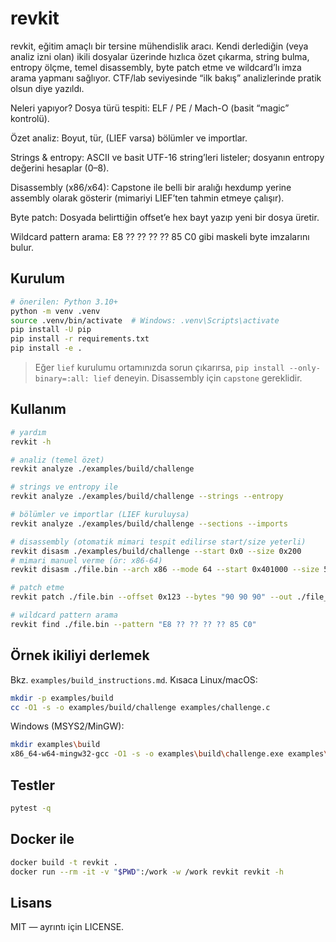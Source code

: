 # revkit

revkit, eğitim amaçlı bir tersine mühendislik aracı. Kendi derlediğin (veya analiz izni olan) ikili dosyalar üzerinde hızlıca özet çıkarma, string bulma, entropy ölçme, temel disassembly, byte patch etme ve wildcard’lı imza arama yapmanı sağlıyor. CTF/lab seviyesinde “ilk bakış” analizlerinde pratik olsun diye yazıldı.

Neleri yapıyor?
Dosya türü tespiti: ELF / PE / Mach-O (basit “magic” kontrolü).

Özet analiz: Boyut, tür, (LIEF varsa) bölümler ve importlar.

Strings & entropy: ASCII ve basit UTF-16 string’leri listeler; dosyanın entropy değerini hesaplar (0–8).

Disassembly (x86/x64): Capstone ile belli bir aralığı hexdump yerine assembly olarak gösterir (mimariyi LIEF’ten tahmin etmeye çalışır).

Byte patch: Dosyada belirttiğin offset’e hex bayt yazıp yeni bir dosya üretir.

Wildcard pattern arama: E8 ?? ?? ?? ?? 85 C0 gibi maskeli byte imzalarını bulur.

## Kurulum
```bash
# önerilen: Python 3.10+
python -m venv .venv
source .venv/bin/activate  # Windows: .venv\Scripts\activate
pip install -U pip
pip install -r requirements.txt
pip install -e .
```
> Eğer `lief` kurulumu ortamınızda sorun çıkarırsa, `pip install --only-binary=:all: lief` deneyin. Disassembly için `capstone` gereklidir.

## Kullanım
```bash
# yardım
revkit -h

# analiz (temel özet)
revkit analyze ./examples/build/challenge

# strings ve entropy ile
revkit analyze ./examples/build/challenge --strings --entropy

# bölümler ve importlar (LIEF kuruluysa)
revkit analyze ./examples/build/challenge --sections --imports

# disassembly (otomatik mimari tespit edilirse start/size yeterli)
revkit disasm ./examples/build/challenge --start 0x0 --size 0x200
# mimari manuel verme (ör: x86-64)
revkit disasm ./file.bin --arch x86 --mode 64 --start 0x401000 --size 512

# patch etme
revkit patch ./file.bin --offset 0x123 --bytes "90 90 90" --out ./file_patched.bin

# wildcard pattern arama
revkit find ./file.bin --pattern "E8 ?? ?? ?? ?? 85 C0"
```

## Örnek ikiliyi derlemek
Bkz. `examples/build_instructions.md`. Kısaca Linux/macOS:
```bash
mkdir -p examples/build
cc -O1 -s -o examples/build/challenge examples/challenge.c
```
Windows (MSYS2/MinGW):
```bash
mkdir examples\build
x86_64-w64-mingw32-gcc -O1 -s -o examples\build\challenge.exe examples\challenge.c
```

## Testler
```bash
pytest -q
```

## Docker ile
```bash
docker build -t revkit .
docker run --rm -it -v "$PWD":/work -w /work revkit revkit -h
```

## Lisans
MIT — ayrıntı için LICENSE.

